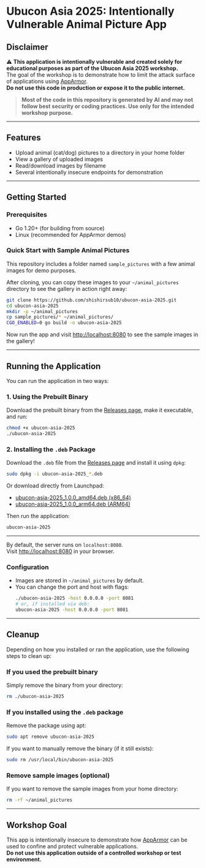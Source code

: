 # Ubucon Asia 2025: Intentionally Vulnerable Animal Picture App

## Disclaimer

⚠️ **This application is intentionally vulnerable and created solely for educational purposes as part of the Ubucon Asia 2025 workshop.**  
The goal of the workshop is to demonstrate how to limit the attack surface of applications using [AppArmor](https://apparmor.net/).  
**Do not use this code in production or expose it to the public internet.**

> **Most of the code in this repository is generated by AI and may not follow best security or coding practices. Use only for the intended workshop purpose.**

---

## Features

- Upload animal (cat/dog) pictures to a directory in your home folder
- View a gallery of uploaded images
- Read/download images by filename
- Several intentionally insecure endpoints for demonstration

---

## Getting Started

### Prerequisites

- Go 1.20+ (for building from source)
- Linux (recommended for AppArmor demos)

### Quick Start with Sample Animal Pictures

This repository includes a folder named `sample_pictures` with a few animal images for demo purposes.

After cloning, you can copy these images to your `~/animal_pictures` directory to see the gallery in action right away:

```sh
git clone https://github.com/shishirsub10/ubucon-asia-2025.git
cd ubucon-asia-2025
mkdir -p ~/animal_pictures
cp sample_pictures/* ~/animal_pictures/
CGO_ENABLED=0 go build -o ubucon-asia-2025
```

Now run the app and visit [http://localhost:8080](http://localhost:8080) to see the sample images in the gallery!

---

## Running the Application

You can run the application in two ways:

### 1. Using the Prebuilt Binary

Download the prebuilt binary from the [Releases page](https://github.com/shishirsub10/ubucon-asia-2025/releases), make it executable, and run:

```sh
chmod +x ubucon-asia-2025
./ubucon-asia-2025
```

### 2. Installing the `.deb` Package

Download the `.deb` file from the [Releases page](https://github.com/shishirsub10/ubucon-asia-2025/releases) and install it using `dpkg`:

```sh
sudo dpkg -i ubucon-asia-2025_*.deb
```

Or download directly from Launchpad:

- [ubucon-asia-2025_1.0.0_amd64.deb (x86_64)](https://launchpad.net/~shishirsub10/+archive/ubuntu/ppa/+files/ubucon-asia-2025_1.0.0_amd64.deb)
- [ubucon-asia-2025_1.0.0_arm64.deb (ARM64)](https://launchpad.net/~shishirsub10/+archive/ubuntu/ppa/+files/ubucon-asia-2025_1.0.0_arm64.deb)

Then run the application:

```sh
ubucon-asia-2025
```

---

By default, the server runs on `localhost:8080`.  
Visit [http://localhost:8080](http://localhost:8080) in your browser.

### Configuration

- Images are stored in `~/animal_pictures` by default.
- You can change the port and host with flags:
  ```sh
  ./ubucon-asia-2025 -host 0.0.0.0 -port 8081
  # or, if installed via deb:
  ubucon-asia-2025 -host 0.0.0.0 -port 8081
  ```

---

## Cleanup

Depending on how you installed or ran the application, use the following steps to clean up:

### If you used the prebuilt binary

Simply remove the binary from your directory:

```sh
rm ./ubucon-asia-2025
```

### If you installed using the `.deb` package

Remove the package using apt:

```sh
sudo apt remove ubucon-asia-2025
```

If you want to manually remove the binary (if it still exists):

```sh
sudo rm /usr/local/bin/ubucon-asia-2025
```

### Remove sample images (optional)

If you want to remove the sample images from your home directory:

```sh
rm -rf ~/animal_pictures
```

---

## Workshop Goal

This app is intentionally insecure to demonstrate how [AppArmor](https://apparmor.net/) can be used to confine and protect vulnerable applications.  
**Do not use this application outside of a controlled workshop or test environment.**

